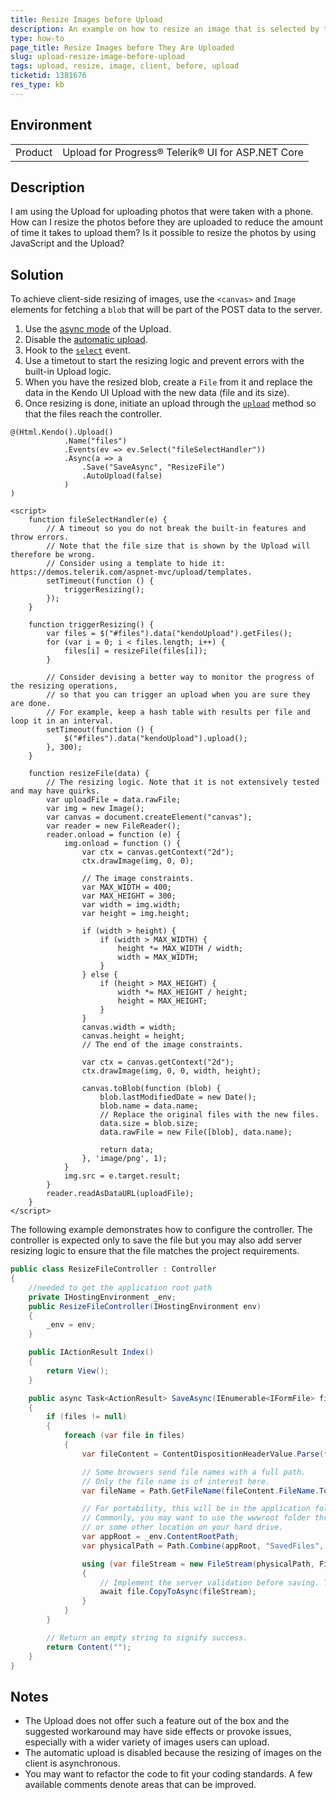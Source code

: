 ```yaml
---
title: Resize Images before Upload
description: An example on how to resize an image that is selected by the user before it is uploaded to the server in the Telerik UI Upload for ASP.NET Core.
type: how-to
page_title: Resize Images before They Are Uploaded
slug: upload-resize-image-before-upload
tags: upload, resize, image, client, before, upload
ticketid: 1381676
res_type: kb
---
```


## Environment

<table>
	<tr>
		<td>Product</td>
		<td>Upload for Progress® Telerik® UI for ASP.NET Core</td>
	</tr>
</table>

## Description

I am using the Upload for uploading photos that were taken with a phone. How can I resize the photos before they are uploaded to reduce the amount of time it takes to upload them? Is it possible to resize the photos by using JavaScript and the Upload?

## Solution

To achieve client-side resizing of images, use the `<canvas>` and `Image` elements for fetching a `blob` that will be part of the POST data to the server.

1. Use the [async mode](https://demos.telerik.com/kendo-ui/upload/async) of the Upload.
1. Disable the [automatic upload](https://docs.telerik.com/kendo-ui/api/javascript/ui/upload/configuration/async.autoupload).
1. Hook to the [`select`](https://docs.telerik.com/kendo-ui/api/javascript/ui/upload/events/select) event.
1. Use a timetout to start the resizing logic and prevent errors with the built-in Upload logic.
1. When you have the resized blob, create a `File` from it and replace the data in the Kendo UI Upload with the new data (file and its size).
1. Once resizing is done, initiate an upload through the [`upload`](https://docs.telerik.com/kendo-ui/api/javascript/ui/upload/methods/upload) method so that the files reach the controller.

```CSHTML
@(Html.Kendo().Upload()
			.Name("files")
			.Events(ev => ev.Select("fileSelectHandler"))
			.Async(a => a
				.Save("SaveAsync", "ResizeFile")
				.AutoUpload(false)
			)
)

<script>
	function fileSelectHandler(e) {
		// A timeout so you do not break the built-in features and throw errors.
		// Note that the file size that is shown by the Upload will therefore be wrong.
		// Consider using a template to hide it: https://demos.telerik.com/aspnet-mvc/upload/templates.
		setTimeout(function () {
			triggerResizing();
		});
	}

	function triggerResizing() {
		var files = $("#files").data("kendoUpload").getFiles();
		for (var i = 0; i < files.length; i++) {
			files[i] = resizeFile(files[i]);
		}

		// Consider devising a better way to monitor the progress of the resizing operations,
		// so that you can trigger an upload when you are sure they are done.
		// For example, keep a hash table with results per file and loop it in an interval.
		setTimeout(function () {
			$("#files").data("kendoUpload").upload();
		}, 300);
	}

	function resizeFile(data) {
		// The resizing logic. Note that it is not extensively tested and may have quirks.
		var uploadFile = data.rawFile;
		var img = new Image();
		var canvas = document.createElement("canvas");
		var reader = new FileReader();
		reader.onload = function (e) {
			img.onload = function () {
				var ctx = canvas.getContext("2d");
				ctx.drawImage(img, 0, 0);

				// The image constraints.
				var MAX_WIDTH = 400;
				var MAX_HEIGHT = 300;
				var width = img.width;
				var height = img.height;

				if (width > height) {
					if (width > MAX_WIDTH) {
						height *= MAX_WIDTH / width;
						width = MAX_WIDTH;
					}
				} else {
					if (height > MAX_HEIGHT) {
						width *= MAX_HEIGHT / height;
						height = MAX_HEIGHT;
					}
				}
				canvas.width = width;
				canvas.height = height;
				// The end of the image constraints.

				var ctx = canvas.getContext("2d");
				ctx.drawImage(img, 0, 0, width, height);

				canvas.toBlob(function (blob) {
					blob.lastModifiedDate = new Date();
					blob.name = data.name;
					// Replace the original files with the new files.
					data.size = blob.size;
					data.rawFile = new File([blob], data.name);

					return data;
				}, 'image/png', 1);
			}
			img.src = e.target.result;
		}
		reader.readAsDataURL(uploadFile);
	}
</script>
```

The following example demonstrates how to configure the controller. The controller is expected only to save the file but you may also add server resizing logic to ensure that the file matches the project requirements.

```C#
public class ResizeFileController : Controller
{
	//needed to get the application root path
	private IHostingEnvironment _env;
	public ResizeFileController(IHostingEnvironment env)
	{
		_env = env;
	}

	public IActionResult Index()
    {
        return View();
    }

	public async Task<ActionResult> SaveAsync(IEnumerable<IFormFile> files)
	{
		if (files != null)
		{
			foreach (var file in files)
			{
				var fileContent = ContentDispositionHeaderValue.Parse(file.ContentDisposition);

				// Some browsers send file names with a full path.
				// Only the file name is of interest here.
				var fileName = Path.GetFileName(fileContent.FileName.ToString().Trim('"'));

				// For portability, this will be in the application folder.
				// Commonly, you may want to use the wwwroot folder through WebRootPath
				// or some other location on your hard drive.
				var appRoot = _env.ContentRootPath;
				var physicalPath = Path.Combine(appRoot, "SavedFiles", fileName);

				using (var fileStream = new FileStream(physicalPath, FileMode.Create))
				{
					// Implement the server validation before saving. The current example is a rudimentary one.
					await file.CopyToAsync(fileStream);
				}
			}
		}

		// Return an empty string to signify success.
		return Content("");
	}
}
```

## Notes

* The Upload does not offer such a feature out of the box and the suggested workaround may have side effects or provoke issues, especially with a wider variety of images users can upload.
* The automatic upload is disabled because the resizing of images on the client is asynchronous.
* You may want to refactor the code to fit your coding standards. A few available comments denote areas that can be improved.
